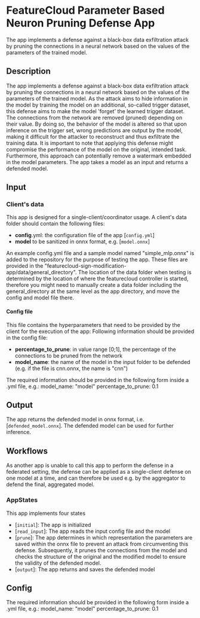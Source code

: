 # FeatureCloud Parameter Based Neuron Pruning Defense App

The app implements a defense against a black-box data exfiltration attack by pruning the connections in a neural network based on the values of the parameters of the trained model.

## Description

The app implements a defense against a black-box data exfiltration attack by pruning the connections in a neural network based on the values of the parameters of the trained model.
As the attack aims to hide information in the model by training the model on an additional, so-called trigger dataset, this defense aims to make the model 'forget' the learned trigger dataset.
The connections from the network are removed (pruned) depending on their value. By doing so, the behavior of the model is altered so that upon inference on the trigger set, wrong predictions are output by the model, making it difficult for the attacker to reconstruct and thus exfiltrate the training data. It is important to note that applying this defense might compromise the performance of the model on the original, intended task.
Furthermore, this approach can potentially remove a watermark embedded in the model parameters.
The app takes a model as an input and returns a defended model.

## Input

### Client's data

This app is designed for a single-client/coordinator usage. A client's data folder should contain the following files:

- **config**.yml: the configuration file of the app [`config.yml`]
- **model** to be sanitized in onnx format, e.g. [`model.onnx`]

An example config.yml file and a sample model named "simple_mlp.onnx" is added to the repository for the purpose of testing the app.
These files are provided in the "featurecloud-sign-modification-app/data/general_directory".
The location of the data folder when testing is determined by the location of where the featurecloud controller is started, therefore you might need to manually create a data folder including the general_directory at the same level as the app directory, and move the config and model file there.

#### Config file

This file contains the hyperparameters that need to be provided by the client for the execution of the app:
Following information should be provided in the config file:

- **percentage_to_prune**: in value range [0;1], the percentage of the connections to be pruned from the network
- **model_name**: the name of the model in the input folder to be defended (e.g. if the file is cnn.onnx, the name is "cnn")

The required information should be provided in the following form inside a .yml file, e.g.:
model_name: "model"
percentage_to_prune: 0.1

## Output

The app returns the defended model in onnx format, i.e. [`defended_model.onnx`].
The defended model can be used for further inference.

## Workflows

As another app is unable to call this app to perform the defense in a federated setting, the defense can be applied as a single-client defense on one model at a time, and can therefore be used e.g. by the aggregator to defend the final, aggregated model.

### AppStates

This app implements four states

- [`initial`]: The app is initialized
- [`read_input`]: The app reads the input config file and the model
- [`prune`]: The app determines in which representation the parameters are saved within the onnx file to prevent an attack from circumventing this defense. Subsequently, it prunes the connections from the model and checks the structure of the original and the modified model to ensure the validity of the defended model.
- [`output`]: The app returns and saves the defended model

## Config

The required information should be provided in the following form inside a .yml file, e.g.:
model_name: "model"
percentage_to_prune: 0.1
